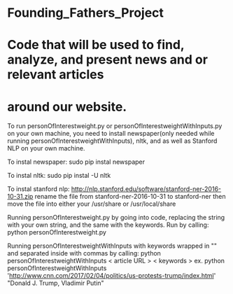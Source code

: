 # Founding_Fathers_Project
# Code that will be used to find, analyze, and present news and or relevant articles
# around our website.

To run personOfInterestweight.py or personOfInterestweightWithInputs.py on your own machine, you need to install newspaper(only needed while running  personOfInterestweightWithInputs), nltk, and as well as Stanford NLP on your own machine.

To instal newspaper:      sudo pip instal newspaper

To instal nltk:           sudo pip instal -U nltk

To instal stanford nlp:   http://nlp.stanford.edu/software/stanford-ner-2016-10-31.zip rename the file from stanford-ner-2016-10-31 to stanford-ner then move the file into either your /usr/share or /usr/local/share


Running personOfInterestweight.py by going into code, replacing the string with your own string, and the same with the keywords. Run by calling:
python personOfInterestweight.py

Running personOfInterestweightWithInputs with keywords wrapped in "" and  separated inside with commas by calling: python personOfInterestweightWithInputs < article URL > < keywords >
ex. python personOfInterestweightWithInputs 'http://www.cnn.com/2017/02/04/politics/us-protests-trump/index.html' "Donald J. Trump, Vladimir Putin"
